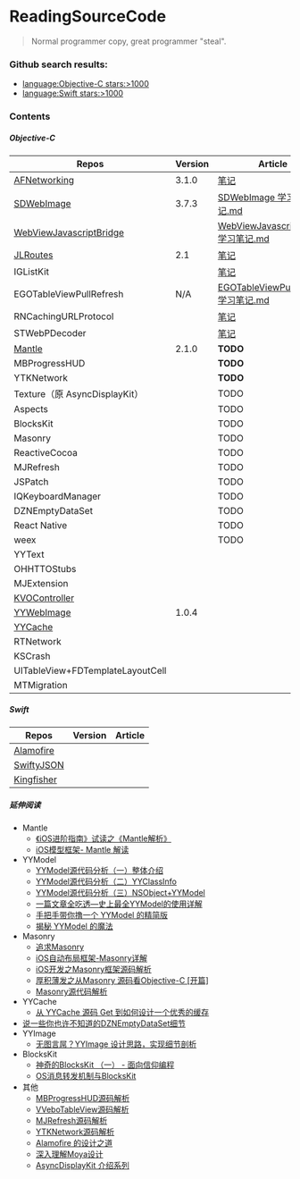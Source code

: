 # ReadingSourceCode
> Normal programmer copy, great programmer "steal".

### Github search results: 
- [language:Objective-C stars:>1000](https://github.com/search?l=&q=language%3AObjective-C+stars%3A%3E1000&ref=advsearch&type=Repositories&utf8=✓)
- [language:Swift stars:>1000](https://github.com/search?o=desc&q=language%3ASwift+stars%3A%3E1000&s=stars&type=Repositories&utf8=✓)

### Contents

##### Objective-C
Repos|Version|Article|
--|--|--|
[AFNetworking](https://github.com/AFNetworking/AFNetworking)|3.1.0|[笔记](https://github.com/ShannonChenCHN/iOSLevelingUp/tree/master/ReadingSourceCode/AFNetworkingNotes)|
[SDWebImage](https://github.com/rs/SDWebImage)|3.7.3|[SDWebImage 学习笔记.md](https://github.com/ShannonChenCHN/iOSLevelingUp/tree/master/ReadingSourceCode/SDWebImageNotes)|
[WebViewJavascriptBridge](https://github.com/marcuswestin/WebViewJavascriptBridge)||[WebViewJavascriptBridge 学习笔记.md](https://github.com/ShannonChenCHN/iOSLevelingUp/tree/master/ReadingSourceCode/WebViewJavascriptBridgeNotes)|
[JLRoutes](https://github.com/joeldev/JLRoutes/issues)|2.1|[笔记](https://github.com/ShannonChenCHN/iOSLevelingUp/tree/master/ReadingSourceCode/JLRoutesNotes)|
IGListKit||[笔记](https://github.com/ShannonChenCHN/iOSLevelingUp/tree/master/ReadingSourceCode/IGListKitNotes)|
EGOTableViewPullRefresh|N/A|[EGOTableViewPullRefresh 学习笔记.md](https://github.com/ShannonChenCHN/iOSLevelingUp/blob/master/ReadingSourceCode/EGOTableViewPullRefresh.md)|
RNCachingURLProtocol | |[笔记](https://github.com/ShannonChenCHN/iOSLevelingUp/tree/master/ReadingSourceCode/RNCachingURLProtocolNotes)|
STWebPDecoder | | [笔记](https://github.com/ShannonChenCHN/iOSLevelingUp/tree/master/ReadingSourceCode/STWebPDecoderNotes) |
[Mantle](https://github.com/Mantle/Mantle#classforparsingjsondictionary) | 2.1.0 |  **TODO**  |
MBProgressHUD| | **TODO** |
YTKNetwork || **TODO** |
Texture（原 AsyncDisplayKit）|  |TODO|
Aspects | | TODO |
BlocksKit| | TODO |
Masonry | | TODO |
ReactiveCocoa | | TODO |
MJRefresh| | TODO |
JSPatch |   | TODO |
IQKeyboardManager |  | TODO |
DZNEmptyDataSet | | TODO |
React Native |   | TODO |
weex |  |  TODO |
YYText | | |
OHHTTOStubs| | |
MJExtension| | |
[KVOController](https://github.com/facebook/KVOController) | | |
[YYWebImage](https://github.com/ibireme/YYWebImage) | 1.0.4 | |
[YYCache](https://github.com/ibireme/YYCache) |  |  |
RTNetwork | | |
KSCrash |  |  |
UITableView+FDTemplateLayoutCell |  |  |
MTMigration |  |  |


##### Swift

Repos|Version|Article|
--|--|--|
[Alamofire](https://github.com/Alamofire/Alamofire)|||
[SwiftyJSON](https://github.com/SwiftyJSON/SwiftyJSON)|||
[Kingfisher](https://github.com/onevcat/Kingfisher)|||



##### 延伸阅读

- Mantle
  - [《iOS进阶指南》试读之《Mantle解析》](http://www.jianshu.com/p/f49ddbf8a2ea)
  - [iOS模型框架- Mantle 解读](http://www.jianshu.com/p/d9e66beedb8f)
- YYModel
  - [YYModel源代码分析（一）整体介绍](http://www.jianshu.com/p/5428552be6ce)
  - [YYModel源代码分析（二）YYClassInfo](http://www.jianshu.com/p/012dbce17a50)
  - [YYModel源代码分析（三）NSObject+YYModel](http://www.jianshu.com/p/7cf8b43f5d88)
  - [一篇文章全吃透—史上最全YYModel的使用详解](http://www.jianshu.com/p/25e678fa43d3)
  - [手把手带你撸一个 YYModel 的精简版](http://www.jianshu.com/p/b822285f73ac)
  - [揭秘 YYModel 的魔法](https://lision.me/yymodel_x01/)
- Masonry
  - [追求Masonry](http://www.jianshu.com/p/1841e6c69611)
  - [iOS自动布局框架-Masonry详解](http://www.jianshu.com/p/ea74b230c70d)
  - [iOS开发之Masonry框架源码解析](http://www.cnblogs.com/ludashi/p/5591572.html)
  - [厚积薄发之从Masonry 源码看Objective-C [开篇]](http://www.jianshu.com/p/73a5eecc4bab)
  - [Masonry源代码解析](http://www.jianshu.com/p/cc945cc667b4)
- YYCache
  - [从 YYCache 源码 Get 到如何设计一个优秀的缓存](http://www.cocoachina.com/ios/20171030/20980.html)
- [说一些你也许不知道的DZNEmptyDataSet细节](http://www.jianshu.com/p/8b2db71db449)
- YYImage
   - [无图言屌？YYImage 设计思路，实现细节剖析](http://www.cocoachina.com/ios/20171211/21499.html)
- BlocksKit
  - [神奇的BlocksKit （一） - 面向信仰编程](https://draveness.me/blockskit-1)
  - [OS消息转发机制与BlocksKit](http://blog.flight.dev.qunar.com/2016/12/29/BlockskitAndiOSMessage/)
- 其他
  - [MBProgressHUD源码解析](https://www.jianshu.com/p/6a5bd5fd8124)
  - [VVeboTableView源码解析](https://www.jianshu.com/p/78027a3a2c41)
  - [MJRefresh源码解析](https://www.jianshu.com/p/89ca6437c5e9)
  - [YTKNetwork源码解析](https://www.jianshu.com/p/89dd444399ce)
  - [Alamofire 的设计之道](https://juejin.im/entry/5947ae51a0bb9f006bdd3241)
  - [深入理解Moya设计](https://juejin.im/post/5a69e9f9f265da3e290c6782)
  - [AsyncDisplayKit 介绍系列](https://draveness.me/tag/ASDK/)
